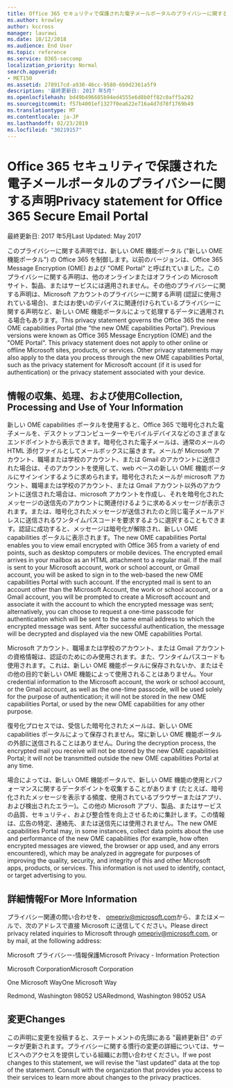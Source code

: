 ```yaml
---
title: Office 365 セキュリティで保護された電子メールポータルのプライバシーに関する声明
ms.author: krowley
author: kccross
manager: laurawi
ms.date: 10/12/2018
ms.audience: End User
ms.topic: reference
ms.service: O365-seccomp
localization_priority: Normal
search.appverid:
- MET150
ms.assetid: 278917cd-a930-46cc-9580-6b9d2361a5f9
description: '最終更新日: 2017 年5月'
ms.openlocfilehash: bd49b496685b94ed4555e6d8b0ff82c0aff5a202
ms.sourcegitcommit: f57b4001ef1327f0ea622e716a4d7d78f1769b49
ms.translationtype: MT
ms.contentlocale: ja-JP
ms.lasthandoff: 02/23/2019
ms.locfileid: "30219157"
---
```

# <a name="privacy-statement-for-office-365-secure-email-portal"></a><span data-ttu-id="0b6f3-103">Office 365 セキュリティで保護された電子メールポータルのプライバシーに関する声明</span><span class="sxs-lookup"><span data-stu-id="0b6f3-103">Privacy statement for Office 365 Secure Email Portal</span></span>

<span data-ttu-id="0b6f3-104">最終更新日: 2017 年5月</span><span class="sxs-lookup"><span data-stu-id="0b6f3-104">Last Updated: May 2017</span></span>
  
<span data-ttu-id="0b6f3-p101">このプライバシーに関する声明では、新しい OME 機能ポータル ("新しい OME 機能ポータル") の Office 365 を制御します。以前のバージョンは、Office 365 Message Encryption (OME) および "OME Portal" と呼ばれていました。このプライバシーに関する声明は、他のオンラインまたはオフラインの Microsoft サイト、製品、またはサービスには適用されません。その他のプライバシーに関する声明は、Microsoft アカウントのプライバシーに関する声明 (認証に使用されている場合)、またはお使いのデバイスに関連付けられているプライバシーに関する声明など、新しい OME 機能ポータルによって処理するデータに適用される場合もあります。</span><span class="sxs-lookup"><span data-stu-id="0b6f3-p101">This privacy statement governs the Office 365 the new OME capabilities Portal (the "the new OME capabilities Portal"). Previous versions were known as Office 365 Message Encryption (OME) and the "OME Portal". This privacy statement does not apply to other online or offline Microsoft sites, products, or services. Other privacy statements may also apply to the data you process through the new OME capabilities Portal, such as the privacy statement for Microsoft account (if it is used for authentication) or the privacy statement associated with your device.</span></span>
  
## <a name="collection-processing-and-use-of-your-information"></a><span data-ttu-id="0b6f3-109">情報の収集、処理、および使用</span><span class="sxs-lookup"><span data-stu-id="0b6f3-109">Collection, Processing and Use of Your Information</span></span>

<span data-ttu-id="0b6f3-p102">新しい OME capabilities ポータルを使用すると、Office 365 で暗号化された電子メールを、デスクトップコンピューターやモバイルデバイスなどのさまざまなエンドポイントから表示できます。暗号化された電子メールは、通常のメールの HTML 添付ファイルとしてメールボックスに届きます。メールが Microsoft アカウント、職場または学校のアカウント、または Gmail のアカウントに送信された場合は、そのアカウントを使用して、web ベースの新しい OME 機能ポータルにサインインするように求められます。暗号化されたメールが microsoft アカウント、職場または学校のアカウント、または Gmail アカウント以外のアカウントに送信された場合は、microsoft アカウントを作成し、それを暗号化されたメッセージの送信先のアカウントに関連付けるように求めるメッセージが表示されます。または、暗号化されたメッセージが送信されたのと同じ電子メールアドレスに送信されるワンタイムパスコードを要求するように選択することもできます。認証に成功すると、メッセージは暗号化が解除され、新しい OME capabilities ポータルに表示されます。</span><span class="sxs-lookup"><span data-stu-id="0b6f3-p102">The new OME capabilities Portal enables you to view email encrypted with Office 365 from a variety of end points, such as desktop computers or mobile devices. The encrypted email arrives in your mailbox as an HTML attachment to a regular mail. If the mail is sent to your Microsoft account, work or school account, or Gmail account, you will be asked to sign in to the web-based the new OME capabilities Portal with such account. If the encrypted mail is sent to an account other than the Microsoft Account, the work or school account, or a Gmail account, you will be prompted to create a Microsoft account and associate it with the account to which the encrypted message was sent; alternatively, you can choose to request a one-time passcode for authentication which will be sent to the same email address to which the encrypted message was sent. After successful authentication, the message will be decrypted and displayed via the new OME capabilities Portal.</span></span>
  
<span data-ttu-id="0b6f3-115">Microsoft アカウント、職場または学校のアカウント、または Gmail アカウントの資格情報は、認証のためにのみ使用されます。また、ワンタイムパスコードも使用されます。これは、新しい OME 機能ポータルに保存されないか、またはその他の目的で新しい OME 機能によって使用されることはありません。</span><span class="sxs-lookup"><span data-stu-id="0b6f3-115">Your credential information to the Microsoft account, the work or school account, or the Gmail account, as well as the one-time passcode, will be used solely for the purpose of authentication; it will not be stored in the new OME capabilities Portal, or used by the new OME capabilities for any other purpose.</span></span>
  
<span data-ttu-id="0b6f3-116">復号化プロセスでは、受信した暗号化されたメールは、新しい OME capabilities ポータルによって保存されません。常に新しい OME 機能ポータルの外部に送信されることはありません。</span><span class="sxs-lookup"><span data-stu-id="0b6f3-116">During the decryption process, the encrypted mail you receive will not be stored by the new OME capabilities Portal; it will not be transmitted outside the new OME capabilities Portal at any time.</span></span>
  
<span data-ttu-id="0b6f3-p103">場合によっては、新しい OME 機能ポータルで、新しい OME 機能の使用とパフォーマンスに関するデータポイントを収集することがあります (たとえば、暗号化されたメッセージを表示する頻度、使用されているブラウザーまたはアプリ、および検出されたエラー)。この他の Microsoft アプリ、製品、またはサービスの品質、セキュリティ、および整合性を向上させるために集計します。この情報は、広告の特定、連絡先、または送信先には使用されません。</span><span class="sxs-lookup"><span data-stu-id="0b6f3-p103">The new OME capabilities Portal may, in some instances, collect data points about the use and performance of the new OME capabilities (for example, how often encrypted messages are viewed, the browser or app used, and any errors encountered), which may be analyzed in aggregate for purposes of improving the quality, security, and integrity of this and other Microsoft apps, products, or services. This information is not used to identify, contact, or target advertising to you.</span></span>
  
## <a name="for-more-information"></a><span data-ttu-id="0b6f3-119">詳細情報</span><span class="sxs-lookup"><span data-stu-id="0b6f3-119">For More Information</span></span>

<span data-ttu-id="0b6f3-120">プライバシー関連の問い合わせを、 [omepriv@microsoft.com](mailto:omepriv@microsoft.com)から、またはメールで、次のアドレスで直接 Microsoft に送信してください。</span><span class="sxs-lookup"><span data-stu-id="0b6f3-120">Please direct privacy related inquiries to Microsoft through [omepriv@microsoft.com](mailto:omepriv@microsoft.com), or by mail, at the following address:</span></span>
  
<span data-ttu-id="0b6f3-121">Microsoft プライバシー-情報保護</span><span class="sxs-lookup"><span data-stu-id="0b6f3-121">Microsoft Privacy - Information Protection</span></span>
  
<span data-ttu-id="0b6f3-122">Microsoft Corporation</span><span class="sxs-lookup"><span data-stu-id="0b6f3-122">Microsoft Corporation</span></span>
  
<span data-ttu-id="0b6f3-123">One Microsoft Way</span><span class="sxs-lookup"><span data-stu-id="0b6f3-123">One Microsoft Way</span></span>
  
<span data-ttu-id="0b6f3-124">Redmond, Washington 98052 USA</span><span class="sxs-lookup"><span data-stu-id="0b6f3-124">Redmond, Washington 98052 USA</span></span>
  
## <a name="changes"></a><span data-ttu-id="0b6f3-125">変更</span><span class="sxs-lookup"><span data-stu-id="0b6f3-125">Changes</span></span>

<span data-ttu-id="0b6f3-p104">この声明に変更を投稿すると、ステートメントの先頭にある "最終更新日" のデータが更新されます。プライバシーに関する慣行の変更の詳細については、サービスへのアクセスを提供している組織にお問い合わせください。</span><span class="sxs-lookup"><span data-stu-id="0b6f3-p104">If we post changes to this statement, we will revise the "last updated" data at the top of the statement. Consult with the organization that provides you access to their services to learn more about changes to the privacy practices.</span></span>
  

